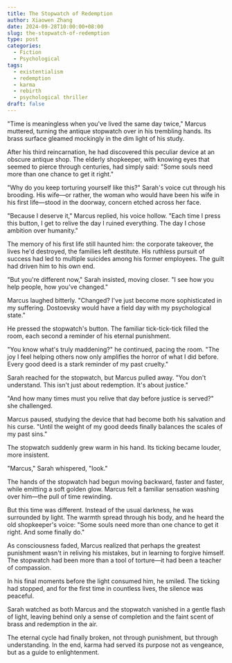 ```yaml
---
title: The Stopwatch of Redemption
author: Xiaowen Zhang
date: 2024-09-28T10:00:00+08:00
slug: the-stopwatch-of-redemption
type: post
categories:
  - Fiction
  - Psychological
tags:
  - existentialism
  - redemption
  - karma
  - rebirth
  - psychological thriller
draft: false
---
```


"Time is meaningless when you've lived the same day twice," Marcus muttered, turning the antique stopwatch over in his trembling hands. Its brass surface gleamed mockingly in the dim light of his study.

After his third reincarnation, he had discovered this peculiar device at an obscure antique shop. The elderly shopkeeper, with knowing eyes that seemed to pierce through centuries, had simply said: "Some souls need more than one chance to get it right."

"Why do you keep torturing yourself like this?" Sarah's voice cut through his brooding. His wife—or rather, the woman who would have been his wife in his first life—stood in the doorway, concern etched across her face.

"Because I deserve it," Marcus replied, his voice hollow. "Each time I press this button, I get to relive the day I ruined everything. The day I chose ambition over humanity."

The memory of his first life still haunted him: the corporate takeover, the lives he'd destroyed, the families left destitute. His ruthless pursuit of success had led to multiple suicides among his former employees. The guilt had driven him to his own end.

"But you're different now," Sarah insisted, moving closer. "I see how you help people, how you've changed."

Marcus laughed bitterly. "Changed? I've just become more sophisticated in my suffering. Dostoevsky would have a field day with my psychological state."

He pressed the stopwatch's button. The familiar tick-tick-tick filled the room, each second a reminder of his eternal punishment.

"You know what's truly maddening?" he continued, pacing the room. "The joy I feel helping others now only amplifies the horror of what I did before. Every good deed is a stark reminder of my past cruelty."

Sarah reached for the stopwatch, but Marcus pulled away. "You don't understand. This isn't just about redemption. It's about justice."

"And how many times must you relive that day before justice is served?" she challenged.

Marcus paused, studying the device that had become both his salvation and his curse. "Until the weight of my good deeds finally balances the scales of my past sins."

The stopwatch suddenly grew warm in his hand. Its ticking became louder, more insistent.

"Marcus," Sarah whispered, "look."

The hands of the stopwatch had begun moving backward, faster and faster, while emitting a soft golden glow. Marcus felt a familiar sensation washing over him—the pull of time rewinding.

But this time was different. Instead of the usual darkness, he was surrounded by light. The warmth spread through his body, and he heard the old shopkeeper's voice: "Some souls need more than one chance to get it right. And some finally do."

As consciousness faded, Marcus realized that perhaps the greatest punishment wasn't in reliving his mistakes, but in learning to forgive himself. The stopwatch had been more than a tool of torture—it had been a teacher of compassion.

In his final moments before the light consumed him, he smiled. The ticking had stopped, and for the first time in countless lives, the silence was peaceful.

Sarah watched as both Marcus and the stopwatch vanished in a gentle flash of light, leaving behind only a sense of completion and the faint scent of brass and redemption in the air.

The eternal cycle had finally broken, not through punishment, but through understanding. In the end, karma had served its purpose not as vengeance, but as a guide to enlightenment.
